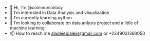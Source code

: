 - 👋 Hi, I’m @communionboy
- 👀 I’m interested in Data Analysis and visualization
- 🌱 I’m currently learning python
- 💞️ I’m looking to collaborate on data anlysis project and a little of machine learning
- 📫 How to reach me aladejebialex@gmail.com or +2349031360050

<!---
communionboy/communionboy is a ✨ special ✨ repository because its `README.md` (this file) appears on your GitHub profile.
You can click the Preview link to take a look at your changes.
--->
